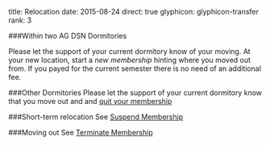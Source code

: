 title: Relocation
date: 2015-08-24
direct: true
glyphicon: glyphicon-transfer
rank: 3

###Within two AG DSN Dormitories

Please let the support of your current dormitory know of your moving.
At your new location, start a _new membership_ hinting where you moved out from. If you payed for the current semester there is no need of an additional fee.

###Other Dormitories
Please let the support of your current dormitory know that you move out and and [quit your membership](../membership/termination)

###Short-term relocation
See [Suspend Membership](../membership/suspension)

###Moving out
See [Terminate Membership](../membership/termination)
